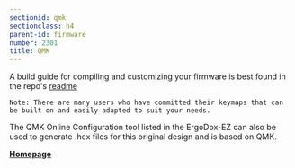 ```yaml
---
sectionid: qmk
sectionclass: h4
parent-id: firmware
number: 2301
title: QMK
---
```

A build guide for compiling and customizing your firmware is best found in the repo's [readme](https://github.com/jackhumbert/qmk_firmware)

	Note: There are many users who have committed their keymaps that can be built on and easily adapted to suit your needs.

The QMK Online Configuration tool listed in the ErgoDox-EZ can also be used to generate .hex files for this original design and is based on QMK.

**[Homepage](http://qmk.fm/keyboards/ergodox/)**

